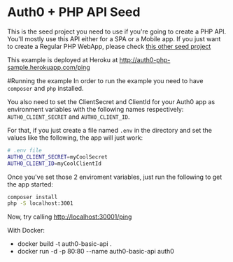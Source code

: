 # Auth0 + PHP API Seed
This is the seed project you need to use if you're going to create a PHP API. You'll mostly use this API either for a SPA or a Mobile app. If you just want to create a Regular PHP WebApp, please check [this other seed project](https://github.com/auth0/auth0-PHP/tree/master/examples/basic-webapp)

This example is deployed at Heroku at http://auth0-php-sample.herokuapp.com/ping

#Running the example
In order to run the example you need to have `composer` and `php` installed.

You also need to set the ClientSecret and ClientId for your Auth0 app as environment variables with the following names respectively: `AUTH0_CLIENT_SECRET` and `AUTH0_CLIENT_ID`.

For that, if you just create a file named `.env` in the directory and set the values like the following, the app will just work:

````bash
# .env file
AUTH0_CLIENT_SECRET=myCoolSecret
AUTH0_CLIENT_ID=myCoolClientId
````

Once you've set those 2 enviroment variables, just run the following to get the app started:

````bash
composer install
php -S localhost:3001
````

Now, try calling [http://localhost:30001/ping](http://localhost:30001/ping)

With Docker:

- docker build -t auth0-basic-api .
- docker run -d -p 80:80 --name auth0-basic-api auth0
